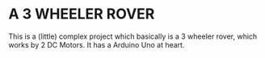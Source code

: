 # A 3 WHEELER ROVER
This is a (little) complex project which basically is a 3 wheeler rover, which works by 2 DC Motors. It has a Arduino Uno at heart.
